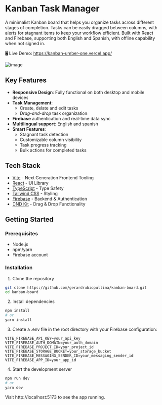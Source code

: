 # Kanban Task Manager

A minimalist Kanban board that helps you organize tasks across different stages of completion. Tasks can be easily dragged between columns, with alerts for stagnant items to keep your workflow efficient. Built with React and Firebase, supporting both English and Spanish, with offline capability when not signed in.

🖥️ Live Demo: https://kanban-umber-one.vercel.app/

![image](https://github.com/user-attachments/assets/6b808e1d-a571-4eed-bcb5-59bad83cf7e9)

## Key Features
- **Responsive Design**: Fully functional on both desktop and mobile devices
- **Task Management**:
  - Create, delate and edit tasks
  - *Drag-and-drop* task organization
- **Firebase** authentication and real-time data sync
- **Multilingual support**: English and spanish
- **Smart Features**:
  - Stagnant task detection
  - Customizable column visibility
  - Task progress tracking
  - Bulk actions for completed tasks
    
## Tech Stack
- [Vite](https://vitejs.dev/) - Next Generation Frontend Tooling
- [React](https://reactjs.org/) - UI Library
- [TypeScript](https://www.typescriptlang.org/) - Type Safety
- [Tailwind CSS](https://tailwindcss.com/) - Styling
- [Firebase](https://firebase.google.com/) - Backend & Authentication
- [DND Kit](https://dndkit.com/) - Drag & Drop Functionality

## Getting Started
### Prerequisites

- Node.js
- npm/yarn
- Firebase account

### Installation

1. Clone the repository
```bash
git clone https://github.com/gerardrubiopullina/kanban-board.git
cd kanban-board
```
2. Install dependencies
```bash
npm install
# or
yarn install
```
3. Create a .env file in the root directory with your Firebase configuration:
```env
VITE_FIREBASE_API_KEY=your_api_key
VITE_FIREBASE_AUTH_DOMAIN=your_auth_domain
VITE_FIREBASE_PROJECT_ID=your_project_id
VITE_FIREBASE_STORAGE_BUCKET=your_storage_bucket
VITE_FIREBASE_MESSAGING_SENDER_ID=your_messaging_sender_id
VITE_FIREBASE_APP_ID=your_app_id
```
4. Start the development server
```bash
npm run dev
# or
yarn dev
```
Visit http://localhost:5173 to see the app running.
